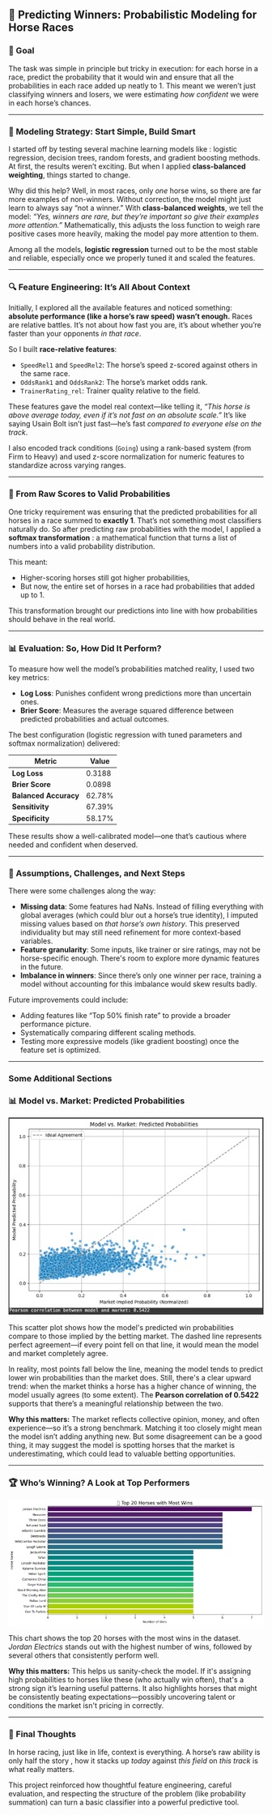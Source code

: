 ## 🏇 Predicting Winners: Probabilistic Modeling for Horse Races

### 🎯 Goal

The task was simple in principle but tricky in execution: for each horse in a race, predict the probability that it would win and ensure that all the probabilities in each race added up neatly to 1. This meant we weren’t just classifying winners and losers, we were estimating *how confident* we were in each horse’s chances.

---

### 🧠 Modeling Strategy: Start Simple, Build Smart

I started off by testing several machine learning models like : logistic regression, decision trees, random forests, and gradient boosting methods. At first, the results weren’t exciting. But when I applied **class-balanced weighting**, things started to change.

Why did this help? Well, in most races, only *one* horse wins, so there are far more examples of non-winners. Without correction, the model might just learn to always say “not a winner.” With **class-balanced weights**, we tell the model: *“Yes, winners are rare, but they’re important so give their examples more attention.”* Mathematically, this adjusts the loss function to weigh rare positive cases more heavily, making the model pay more attention to them.

Among all the models, **logistic regression** turned out to be the most stable and reliable, especially once we properly tuned it and scaled the features.

---

### 🔍 Feature Engineering: It’s All About Context

Initially, I explored all the available features and noticed something: **absolute performance (like a horse’s raw speed) wasn’t enough.** Races are relative battles. It’s not about how fast you are, it’s about whether you’re faster than your opponents *in that race*.

So I built **race-relative features**:

* `SpeedRel1` and `SpeedRel2`: The horse’s speed z-scored against others in the same race.
* `OddsRank1` and `OddsRank2`: The horse’s market odds rank.
* `TrainerRating_rel`: Trainer quality relative to the field.

These features gave the model real context—like telling it, *“This horse is above average today, even if it’s not fast on an absolute scale.”* It’s like saying Usain Bolt isn’t just fast—he’s fast *compared to everyone else on the track*.

I also encoded track conditions (`Going`) using a rank-based system (from Firm to Heavy) and used z-score normalization for numeric features to standardize across varying ranges.

---

### 🧪 From Raw Scores to Valid Probabilities

One tricky requirement was ensuring that the predicted probabilities for all horses in a race summed to **exactly 1**. That’s not something most classifiers naturally do. So after predicting raw probabilities with the model, I applied a **softmax transformation** : a mathematical function that turns a list of numbers into a valid probability distribution.

This meant:

* Higher-scoring horses still got higher probabilities,
* But now, the entire set of horses in a race had probabilities that added up to 1.

This transformation brought our predictions into line with how probabilities should behave in the real world.

---

### 📊 Evaluation: So, How Did It Perform?

To measure how well the model’s probabilities matched reality, I used two key metrics:

* **Log Loss**: Punishes confident wrong predictions more than uncertain ones.
* **Brier Score**: Measures the average squared difference between predicted probabilities and actual outcomes.

The best configuration (logistic regression with tuned parameters and softmax normalization) delivered:

| Metric                | Value  |
| --------------------- | ------ |
| **Log Loss**          | 0.3188 |
| **Brier Score**       | 0.0898 |
| **Balanced Accuracy** | 62.78% |
| **Sensitivity**       | 67.39% |
| **Specificity**       | 58.17% |

These results show a well-calibrated model—one that’s cautious where needed and confident when deserved.

---

### 🧩 Assumptions, Challenges, and Next Steps

There were some challenges along the way:

* **Missing data**: Some features had NaNs. Instead of filling everything with global averages (which could blur out a horse’s true identity), I imputed missing values based on *that horse’s own history*. This preserved individuality but may still need refinement for more context-based variables.
* **Feature granularity**: Some inputs, like trainer or sire ratings, may not be horse-specific enough. There's room to explore more dynamic features in the future.
* **Imbalance in winners**: Since there’s only one winner per race, training a model without accounting for this imbalance would skew results badly.

Future improvements could include:

* Adding features like “Top 50% finish rate” to provide a broader performance picture.
* Systematically comparing different scaling methods.
* Testing more expressive models (like gradient boosting) once the feature set is optimized.

---
### Some Additional Sections

### 📊 Model vs. Market: Predicted Probabilities

![Model vs Market](./ML_EXPERIMENTATION/market.png)

This scatter plot shows how the model's predicted win probabilities compare to those implied by the betting market. The dashed line represents perfect agreement—if every point fell on that line, it would mean the model and market completely agree.

In reality, most points fall below the line, meaning the model tends to predict lower win probabilities than the market does. Still, there's a clear upward trend: when the market thinks a horse has a higher chance of winning, the model usually agrees (to some extent). The **Pearson correlation of 0.5422** supports that there’s a meaningful relationship between the two.

**Why this matters:**
The market reflects collective opinion, money, and often experience—so it’s a strong benchmark. Matching it too closely might mean the model isn’t adding anything new. But some disagreement can be a good thing, it may suggest the model is spotting horses that the market is underestimating, which could lead to valuable betting opportunities.

---

### 🏆 Who’s Winning? A Look at Top Performers

![Top 20 Horses](./ML_EXPERIMENTATION/top20.png)

This chart shows the top 20 horses with the most wins in the dataset. *Jordan Electrics* stands out with the highest number of wins, followed by several others that consistently perform well.

**Why this matters:**
This helps us sanity-check the model. If it's assigning high probabilities to horses like these (who actually win often), that's a strong sign it’s learning useful patterns. It also highlights horses that might be consistently beating expectations—possibly uncovering talent or conditions the market isn't pricing in correctly.

---

### 🏁 Final Thoughts

In horse racing, just like in life, context is everything. A horse’s raw ability is only half the story , how it stacks up *today* against *this field* on *this track* is what really matters.

This project reinforced how thoughtful feature engineering, careful evaluation, and respecting the structure of the problem (like probability summation) can turn a basic classifier into a powerful predictive tool.
